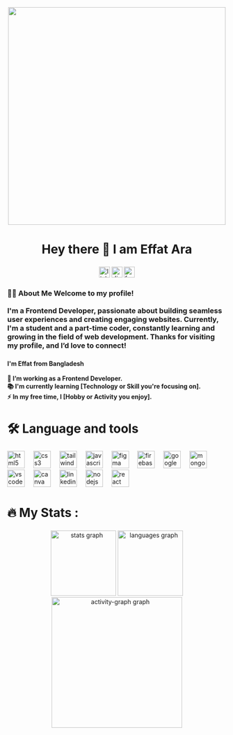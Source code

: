 <div align="center">
<!--   <img height="300" src="https://github.com/user-attachments/assets/6684bc55-d574-446c-aae5-808ef5d633c1"  /> -->
<img height="500" src="https://github-production-user-asset-6210df.s3.amazonaws.com/174137256/409828981-3af6d58a-5beb-4518-87b3-6ab27e888936.png?X-Amz-Algorithm=AWS4-HMAC-SHA256&X-Amz-Credential=AKIAVCODYLSA53PQK4ZA%2F20250205%2Fus-east-1%2Fs3%2Faws4_request&X-Amz-Date=20250205T043131Z&X-Amz-Expires=300&X-Amz-Signature=b46b944f2b01763313ccb60c5524eaf7ae7e440cb34e2896094c67c0997fc01b&X-Amz-SignedHeaders=host" />
  
</div>

###

<h1 align="center">Hey there 👋 I am Effat Ara</h1>

###

<div align="center">
  <img src="https://img.shields.io/static/v1?message=LinkedIn&logo=linkedin&label=&color=0077B5&logoColor=white&labelColor=&style=for-the-badge" height="25" alt="linkedin logo"  />
  <img src="https://img.shields.io/static/v1?message=Discord&logo=discord&label=&color=7289DA&logoColor=white&labelColor=&style=for-the-badge" height="25" alt="discord logo"  />
  <img src="https://www.facebook.com/share/1B3eDwRSJb/?mibextid=wwXIfr" height="25" alt="facebook logo"  />
</div>

###

<h3 align="left">👩‍💻  About Me Welcome to my profile!<br><br>I'm a Frontend Developer, passionate about building seamless user experiences and creating engaging websites. Currently, I'm a student and a part-time coder, constantly learning and growing in the field of web development. Thanks for visiting my profile, and I’d love to connect!</h3>

###

<h4 align="left">I'm  Effat  from Bangladesh<br><br>🔭 I’m working as a Frontend Developer.<br>📚 I'm currently learning [Technology or Skill you're focusing on].<br>⚡ In my free time, I [Hobby or Activity you enjoy].</h4>

###

<h1 align="left">🛠 Language and tools</h1>

###

<div align="left">
  <img src="https://cdn.jsdelivr.net/gh/devicons/devicon/icons/html5/html5-original.svg" height="40" alt="html5 logo"  />
  <img width="12" />
  <img src="https://cdn.jsdelivr.net/gh/devicons/devicon/icons/css3/css3-original.svg" height="40" alt="css3 logo"  />
  <img width="12" />
  <img src="https://cdn.jsdelivr.net/gh/devicons/devicon/icons/tailwindcss/tailwindcss-original-wordmark.svg" height="40" alt="tailwindcss logo"  />
  <img width="12" />
  <img src="https://cdn.jsdelivr.net/gh/devicons/devicon/icons/javascript/javascript-original.svg" height="40" alt="javascript logo"  />
  <img width="12" />
  <img src="https://cdn.jsdelivr.net/gh/devicons/devicon/icons/figma/figma-original.svg" height="40" alt="figma logo"  />
  <img width="12" />
  <img src="https://cdn.jsdelivr.net/gh/devicons/devicon/icons/firebase/firebase-plain.svg" height="40" alt="firebase logo"  />
  <img width="12" />
  <img src="https://cdn.jsdelivr.net/gh/devicons/devicon/icons/google/google-original.svg" height="40" alt="google logo"  />
  <img width="12" />
  <img src="https://cdn.jsdelivr.net/gh/devicons/devicon/icons/mongodb/mongodb-original.svg" height="40" alt="mongodb logo"  />
  <img width="12" />
  <img src="https://cdn.jsdelivr.net/gh/devicons/devicon/icons/vscode/vscode-original.svg" height="40" alt="vscode logo"  />
  <img width="12" />
  <img src="https://cdn.jsdelivr.net/gh/devicons/devicon/icons/canva/canva-original.svg" height="40" alt="canva logo"  />
  <img width="12" />
  <img src="https://cdn.jsdelivr.net/gh/devicons/devicon/icons/linkedin/linkedin-original.svg" height="40" alt="linkedin logo"  />
  <img width="12" />
  <img src="https://cdn.jsdelivr.net/gh/devicons/devicon/icons/nodejs/nodejs-original.svg" height="40" alt="nodejs logo"  />
  <img width="12" />
  <img src="https://cdn.jsdelivr.net/gh/devicons/devicon/icons/react/react-original.svg" height="40" alt="react logo"  />
</div>

###

<h1 align="left">🔥   My Stats :</h1>

###

<div align="center">
  <img src="https://github-readme-stats.vercel.app/api?username=piona8621&hide_title=false&hide_rank=false&show_icons=true&include_all_commits=true&count_private=true&disable_animations=false&theme=dracula&locale=en&hide_border=false&order=1" height="150" alt="stats graph"  />
  <img src="https://github-readme-stats.vercel.app/api/top-langs?username=piona8621&locale=en&hide_title=false&layout=compact&card_width=320&langs_count=5&theme=dracula&hide_border=false&order=2" height="150" alt="languages graph"  />
  <img src="https://github-readme-activity-graph.vercel.app/graph?username=piona8621&radius=16&theme=react&area=true&order=5" height="300" alt="activity-graph graph"  />
</div>

###
